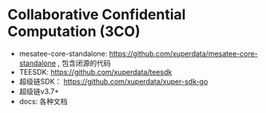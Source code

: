 # Collaborative Confidential Computation (3CO)
  
* mesatee-core-standalone:  https://github.com/xuperdata/mesatee-core-standalone , 包含闭源的代码
* TEESDK: https://github.com/xuperdata/teesdk
* 超级链SDK： https://github.com/xuperdata/xuper-sdk-go
* 超级链v3.7+
* docs:  各种文档

